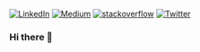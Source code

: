 [![LinkedIn](https://img.shields.io/badge/LinkedIn-0077B5?style=flat&logo=LinkedIn&logoColor=white&link=https://www.linkedin.com/in/abhishek-singla-9a628780/)](https://www.linkedin.com/in/abhishek-singla-9a628780/)
[![Medium](https://img.shields.io/badge/Medium-12100E?style=flat&logo=medium&logoColor=white&link=https://medium.com/@singla_02)](https://medium.com/@singla_02)
[![stackoverflow](https://img.shields.io/static/v1?style=flat-square&logo=stackoverflow&label=&message=StackOverflow&color=5b5b5b&labelColor=5b5b5b)](https://stackoverflow.com/users/6539123/singla-02)
[![Twitter](https://img.shields.io/badge/Twitter-1DA1F2?style=flat&logo=Twitter&logoColor=white&link=https://twitter.com/singla_02)](https://twitter.com/singla_02)

### Hi there 👋

<!--
**singla-11/singla-11** is a ✨ _special_ ✨ repository because its `README.md` (this file) appears on your GitHub profile.

Here are some ideas to get you started:

- 🔭 I’m currently working on ...
- 🌱 I’m currently learning ...
- 👯 I’m looking to collaborate on ...
- 🤔 I’m looking for help with ...
- 💬 Ask me about ...
- 📫 How to reach me: ...
- 😄 Pronouns: ...
- ⚡ Fun fact: ...
-->

